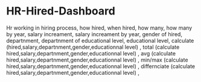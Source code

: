 # HR-Hired-Dashboard
Hr working in hiring process,
how hired,
when hired,
how many,
how many by year,
salary increament,
salary increament by year,
gender of hired,
departnment,
departnment of educational level,
educational level,
calculate (hired,salary,departnment,gender,educationnal level) ,
total (calculate hired,salary,departnment,gender,educationnal level) ,
avg (calculate hired,salary,departnment,gender,educationnal level) ,
min/max (calculate hired,salary,departnment,gender,educationnal level) ,
differnciate (calculate hired,salary,departnment,gender,educationnal level) ,
